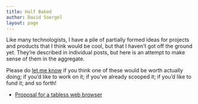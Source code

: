 ```yaml
---
title: Half Baked
author: David Soergel
layout: page
---
```

Like many technologists, I have a pile of partially formed ideas for projects and products that I think would be cool, but that I haven&#8217;t got off the ground yet. They&#8217;re described in individual posts, but here is an attempt to make sense of them in the aggregate.

Please do [let me know][1] if you think one of these would be worth actually doing; if you&#8217;d like to work on it; if you&#8217;ve already scooped it; if you&#8217;d like to fund it; and so forth!

*   [Proposal for a tabless web browser][2] </ul>

 [1]: mailto:dev@davidsoergel.com
 [2]: http://dev.davidsoergel.com/2012/04/09/proposal-for-a-tabless-web-browser/ "Proposal for a tabless web browser"